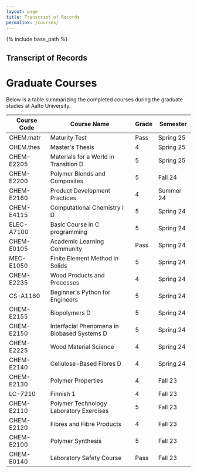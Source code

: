 ```yaml
---
layout: page
title: Transcript of Records
permalink: /courses/
---
```

{% include base_path %}
## Transcript of Records

# Graduate Courses

Below is a table summarizing the completed courses during the graduate studies at Aalto University.

|  Course Code     | Course Name                                             |  Grade  |  Semester    |
|------------------|---------------------------------------------------------|---------|--------------|
|  CHEM.matr       | Maturity Test                                           |  Pass   |  Spring 25   |
|  CHEM.thes       | Master's Thesis                                         |  4      |  Spring 25   |
|  CHEM-E2205      | Materials for a World in Transition D                   |  5      |  Spring 25   |
|  CHEM-E2200      | Polymer Blends and Composites                           |  5      |  Fall 24     |
|  CHEM-E2160      | Product Development Practices                           |  4      |  Summer 24   |
|  CHEM-E4115      | Computational Chemistry I D                             |  5      |  Spring 24   |
|  ELEC-A7100      | Basic Course in C programming                           |  5      |  Spring 24   |
|  CHEM-E0105      | Academic Learning Community                             |  Pass   |  Spring 24   |
|  MEC-E1050       | Finite Element Method in Solids                         |  5      |  Spring 24   |
|  CHEM-E2235      | Wood Products and Processes                             |  4      |  Spring 24   |
|  CS-A1160        | Beginner's Python for Engineers                         |  5      |  Spring 24   |
|  CHEM-E2155      | Biopolymers D                                           |  5      |  Spring 24   |
|  CHEM-E2150      | Interfacial Phenomena in Biobased Systems D             |  5      |  Spring 24   |
|  CHEM-E2225      | Wood Material Science                                   |  4      |  Spring 24   |
|  CHEM-E2140      | Cellulose-Based Fibres D                                |  4      |  Spring 24   |
|  CHEM-E2130      | Polymer Properties                                      |  4      |  Fall 23     |
|  LC-7210         | Finnish 1                                               |  4      |  Fall 23     |
|  CHEM-E2110      | Polymer Technology Laboratory Exercises                 |  5      |  Fall 23     |
|  CHEM-E2120      | Fibres and Fibre Products                               |  4      |  Fall 23     |
|  CHEM-E2100      | Polymer Synthesis                                       |  5      |  Fall 23     |
|  CHEM-E0140      | Laboratory Safety Course                                |  Pass   |  Fall 23     |
